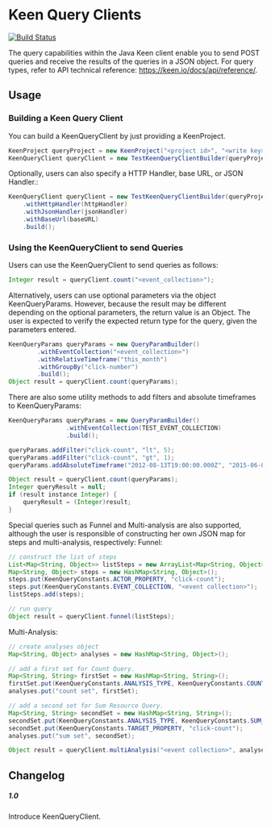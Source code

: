 Keen Query Clients
===================

[![Build Status](https://travis-ci.org/keenlabs/KeenClient-Java.png?branch=master)](https://travis-ci.org/keenlabs/KeenClient-Java)

The query capabilities within the Java Keen client enable you to send POST queries and receive the results of the queries in a JSON object. For query types, refer to API technical reference: https://keen.io/docs/api/reference/.

## Usage
### Building a Keen Query Client
You can build a KeenQueryClient by just providing a KeenProject.
```java
KeenProject queryProject = new KeenProject("<project id>", "<write key>", "<read key>");
KeenQueryClient queryClient = new TestKeenQueryClientBuilder(queryProject).build();
```
Optionally, users can also specify a HTTP Handler, base URL, or JSON Handler.:
```java
KeenQueryClient queryClient = new TestKeenQueryClientBuilder(queryProject)
	.withHttpHandler(httpHandler)
	.withJsonHandler(jsonHandler)
	.withBaseUrl(baseURL)
	.build();
```
### Using the KeenQueryClient to send Queries
Users can use the KeenQueryClient to send queries as follows:
```java
Integer result = queryClient.count("<event_collection>");
```
Alternatively, users can use optional parameters via the object KeenQueryParams. However, because the result may be different depending on the optional parameters, the return value is an Object. The user is expected to verify the expected return type for the query, given the parameters entered.
```java
KeenQueryParams queryParams = new QueryParamBuilder()
        .withEventCollection("<event_collection>")
        .withRelativeTimeframe("this_month")
        .withGroupBy("click-number")
        .build();
Object result = queryClient.count(queryParams);
```
There are also some utility methods to add filters and absolute timeframes to KeenQueryParams:
```java
KeenQueryParams queryParams = new QueryParamBuilder()
	            .withEventCollection(TEST_EVENT_COLLECTION)
	            .build();

queryParams.addFilter("click-count", "lt", 5);
queryParams.addFilter("click-count", "gt", 1);
queryParams.addAbsoluteTimeframe("2012-08-13T19:00:00.000Z", "2015-06-07T19:00:00.000Z");

Object result = queryClient.count(queryParams);
Integer queryResult = null;
if (result instance Integer) {
	queryResult = (Integer)result;
}
```
Special queries such as Funnel and Multi-analysis are also supported, although the user is responsible of constructing her own JSON map for steps and multi-analysis, respectively:
Funnel:
```java
// construct the list of steps
List<Map<String, Object>> listSteps = new ArrayList<Map<String, Object>>();
Map<String, Object> steps = new HashMap<String, Object>();
steps.put(KeenQueryConstants.ACTOR_PROPERTY, "click-count");
steps.put(KeenQueryConstants.EVENT_COLLECTION, "<event collection>");
listSteps.add(steps);

// run query
Object result = queryClient.funnel(listSteps);
```
Multi-Analysis:
```java
// create analyses object
Map<String, Object> analyses = new HashMap<String, Object>();

// add a first set for Count Query.
Map<String, String> firstSet = new HashMap<String, String>();
firstSet.put(KeenQueryConstants.ANALYSIS_TYPE, KeenQueryConstants.COUNT_RESOURCE);
analyses.put("count set", firstSet);

// add a second set for Sum Resource Query.
Map<String, String> secondSet = new HashMap<String, String>();
secondSet.put(KeenQueryConstants.ANALYSIS_TYPE, KeenQueryConstants.SUM_RESOURCE);
secondSet.put(KeenQueryConstants.TARGET_PROPERTY, "click-count");
analyses.put("sum set", secondSet);

Object result = queryClient.multiAnalysis("<event collection>", analyses);

```


## Changelog

##### 1.0
Introduce KeenQueryClient.